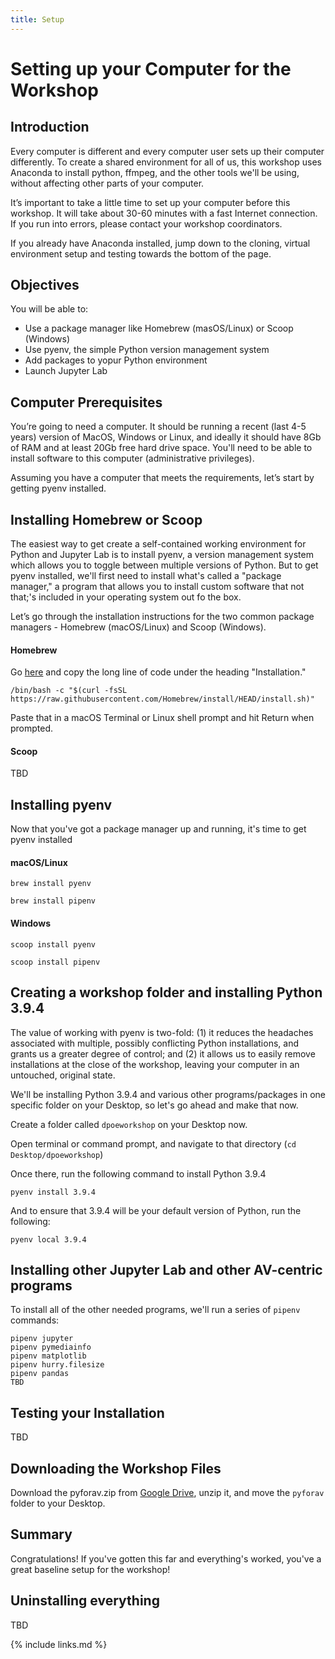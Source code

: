 ```yaml
---
title: Setup
---
```


# Setting up your Computer for the Workshop

## Introduction
Every computer is different and every computer user sets up their computer differently. To create a shared environment for all of us, this workshop uses Anaconda to install python, ffmpeg, and the other tools we'll be using, without affecting other parts of your computer.

It’s important to take a little time to set up your computer before this workshop. It will take about 30-60 minutes with a fast Internet connection. If you run into errors, please contact your workshop coordinators.

If you already have Anaconda installed, jump down to the cloning, virtual environment setup and testing towards the bottom of the page.

## Objectives
You will be able to:
* Use a package manager like Homebrew (masOS/Linux) or Scoop (Windows)
* Use pyenv, the simple Python version management system
* Add packages to yopur Python environment
* Launch Jupyter Lab

## Computer Prerequisites
You’re going to need a computer. It should be running a recent (last 4-5 years) version of MacOS, Windows or Linux, and ideally it should have 8Gb of RAM and at least 20Gb free hard drive space. You'll need to be able to install software to this computer (administrative privileges).

Assuming you have a computer that meets the requirements, let’s start by getting pyenv installed.

## Installing Homebrew or Scoop

The easiest way to get create a self-contained working environment for Python and Jupyter Lab is to install pyenv, a version management system which allows you to toggle between multiple versions of Python. But to get pyenv installed, we'll first need to install what's called a "package manager," a program that allows you to install custom software that not that;'s included in your operating system out fo the box.

Let’s go through the installation instructions for the two common package managers - Homebrew (macOS/Linux) and Scoop (Windows).

#### Homebrew
Go [here](https://brew.sh/) and copy the long line of code under the heading "Installation."

```
/bin/bash -c "$(curl -fsSL https://raw.githubusercontent.com/Homebrew/install/HEAD/install.sh)"
```

Paste that in a macOS Terminal or Linux shell prompt and hit Return when prompted.

#### Scoop

TBD

## Installing pyenv

Now that you've got a package manager up and running, it's time to get pyenv installed

#### macOS/Linux

```
brew install pyenv
```
```
brew install pipenv
```

#### Windows

```
scoop install pyenv
```
```
scoop install pipenv
```

## Creating a workshop folder and installing Python 3.9.4

The value of working with pyenv is two-fold: (1) it reduces the headaches associated with multiple, possibly conflicting Python installations, and grants us a greater degree of control; and (2) it allows us to easily remove  installations at the close of the workshop, leaving your computer in an untouched, original state.

We'll be installing Python 3.9.4 and various other programs/packages in one specific folder on your Desktop, so let's go ahead and make that now.

Create a folder called `dpoeworkshop` on your Desktop now.

Open terminal or command prompt, and navigate to that directory (`cd Desktop/dpoeworkshop`)

Once there, run the following command to install Python 3.9.4

```
pyenv install 3.9.4
```
And to ensure that  3.9.4 will be your default version of Python, run the following:

```
pyenv local 3.9.4
```

## Installing other Jupyter Lab and other AV-centric programs

To install all of the other needed programs, we'll run a series of `pipenv` commands:

```
pipenv jupyter
pipenv pymediainfo
pipenv matplotlib
pipenv hurry.filesize
pipenv pandas
TBD
```
## Testing your Installation

TBD

## Downloading the Workshop Files

Download the pyforav.zip from [Google Drive](https://drive.google.com/drive/u/0/folders/1QqII7T8oRvwAVdBmZjcNh5DlDc93tR6s), unzip it, and move the `pyforav` folder to your Desktop.

## Summary

Congratulations! If you've gotten this far and everything's worked, you've a great baseline setup for the workshop!

## Uninstalling everything

TBD


{% include links.md %}
